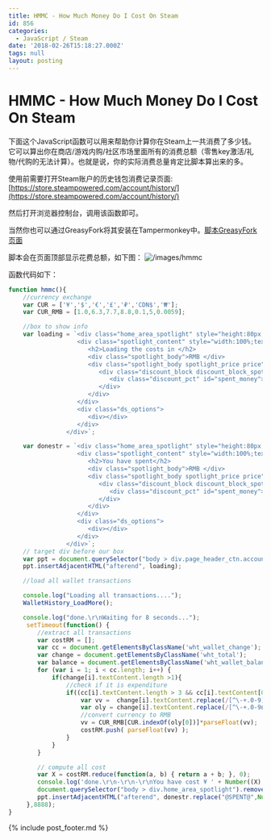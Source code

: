 ```yaml
---
title: HMMC - How Much Money Do I Cost On Steam
id: 856
categories:
  - JavaScript / Steam
date: '2018-02-26T15:18:27.000Z'
tags: null
layout: posting
---
```


# HMMC - How Much Money Do I Cost On Steam

下面这个JavaScript函数可以用来帮助你计算你在Steam上一共消费了多少钱。它可以算出你在商店/游戏内购/社区市场里面所有的消费总额（零售key激活/礼物/代购的无法计算）。也就是说，你的实际消费总量肯定比脚本算出来的多。

使用前需要打开Steam账户的历史钱包消费记录页面:[https://store.steampowered.com/account/history/](https://store.steampowered.com/account/history/)

然后打开浏览器控制台，调用该函数即可。

当然你也可以通过GreasyFork将其安装在Tampermonkey中。[脚本GreasyFork页面](https://greasyfork.org/en/scripts/38914-hmmc-how-much-money-do-i-cost-on-steam)

脚本会在页面顶部显示花费总额，如下图： ![/images/hmmc](https://raw.githubusercontent.com/ankanch/kanch.blog/master/images/hmmc.PNG)

函数代码如下：

```javascript
function hmmc(){
    //currency exchange
    var CUR = ['¥','$','€','£','₽','CDN$','₩'];
    var CUR_RMB = [1.0,6.3,7.7,8.8,0.1,5,0.0059];

    //box to show info
    var loading = `<div class="home_area_spotlight" style="height:80px;width:100%;display:inline-block;">
                   <div class="spotlight_content" style="width:100%;text-align:center;">
                      <h2>Loading the costs in </h2>
                      <div class="spotlight_body">RMB </div>
                      <div class="spotlight_body spotlight_price price">
                         <div class="discount_block discount_block_spotlight discount_block_large">
                            <div class="discount_pct" id="spent_money">wait few seconds...</div>
                         </div>
                      </div>
                   </div>
                   <div class="ds_options">
                      <div></div>
                   </div>
                </div>`;

    var donestr = `<div class="home_area_spotlight" style="height:80px;width:100%;display:inline-block;">
                   <div class="spotlight_content" style="width:100%;text-align:center;">
                      <h2>You have spent</h2>
                      <div class="spotlight_body">RMB </div>
                      <div class="spotlight_body spotlight_price price">
                         <div class="discount_block discount_block_spotlight discount_block_large">
                            <div class="discount_pct" id="spent_money">@SPENT@</div>
                         </div>
                      </div>
                   </div>
                   <div class="ds_options">
                      <div></div>
                   </div>
                </div>`;
    // target div before our box
    var ppt = document.querySelector("body > div.page_header_ctn.account_management");
    ppt.insertAdjacentHTML("afterend", loading);

    //load all wallet transactions

    console.log("Loading all transactions...."); 
    WalletHistory_LoadMore();

    console.log("done.\r\nWaiting for 8 seconds..."); 
     setTimeout(function() {
        //extract all transactions
        var costRM = [];
        var cc = document.getElementsByClassName('wht_wallet_change');
        var change = document.getElementsByClassName('wht_total');
        var balance = document.getElementsByClassName('wht_wallet_balance');
        for (var i = 1; i < cc.length; i++) {
            if(change[i].textContent.length >1){
                //check if it is expenditure
                if((cc[i].textContent.length > 3 && cc[i].textContent[0]=='-') || (cc[i].textContent.length < 2 && balance[i].textContent.length < 2)){
                    var vv =  change[i].textContent.replace(/[^\-+.0-9]/g,'');
                    var oly = change[i].textContent.replace(/[^\-+.0-9฿₵¢₡B₫€ƒ₲Kč₭£₤₥₦₱₨₽$₮₩¥₴₪֏¥]/g,'');
                    //convert currency to RMB 
                    vv = CUR_RMB[CUR.indexOf(oly[0])]*parseFloat(vv);
                    costRM.push( parseFloat(vv) );
                }
            }
        }

        // compute all cost
        var X = costRM.reduce(function(a, b) { return a + b; }, 0);
        console.log('done.\r\n-\r\n-\r\nYou have cost ¥ ' + Number((X).toFixed(2)) + ' RMB on Steam so far.\r\n-\r\n-\r\n');
        document.querySelector("body > div.home_area_spotlight").remove();
        ppt.insertAdjacentHTML("afterend", donestr.replace("@SPENT@",Number((X).toFixed(2))));
     },8888);
}
```



{% include post_footer.md %}